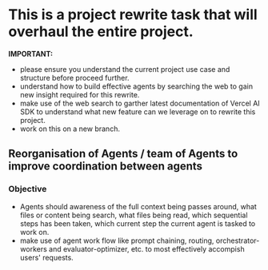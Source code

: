 # This is a project rewrite task that will overhaul the entire project.

**IMPORTANT:**

- please ensure you understand the current project use case and structure before proceed further.
- understand how to build effective agents by searching the web to gain new insight required for this rewrite.
- make use of the web search to garther latest documentation of Vercel AI SDK to understand what new feature can we leverage on to rewrite this project.
- work on this on a new branch.

## Reorganisation of Agents / team of Agents to improve coordination between agents

### Objective

- Agents should awareness of the full context being passes around, what files or content being search, what files being read, which sequential steps has been taken, which current step the current agent is tasked to work on.
- make use of agent work flow like prompt chaining, routing, orchestrator-workers and evaluator-optimizer, etc. to most effectively accompish users' requests.
